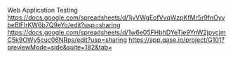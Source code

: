 Web Application Testing
https://docs.google.com/spreadsheets/d/1jvVWgEofVvqWzpKfMr5r9fnOyybeBlFlrKW6b7Q9eYo/edit?usp=sharing
https://docs.google.com/spreadsheets/d/1w6e05FHbhDYeTje9YnW2jpvcjmC5k9OWy5cuc06NRps/edit?usp=sharing
https://app.qase.io/project/G101?previewMode=side&suite=182&tab=
